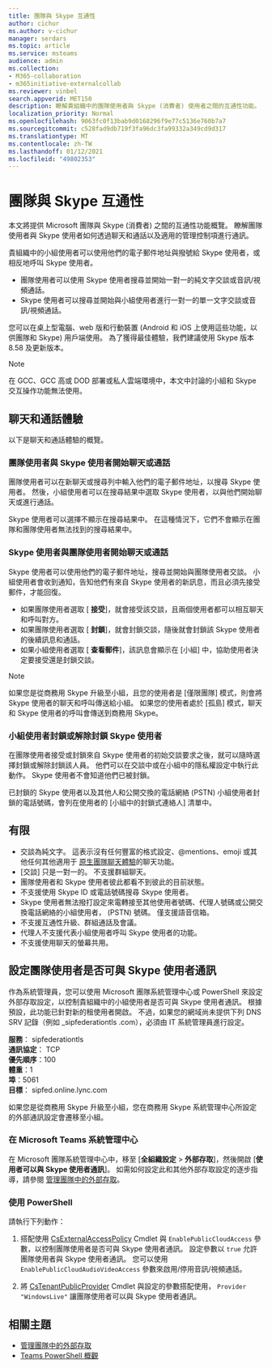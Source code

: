 ```yaml
---
title: 團隊與 Skype 互通性
author: cichur
ms.author: v-cichur
manager: serdars
ms.topic: article
ms.service: msteams
audience: admin
ms.collection:
- M365-collaboration
- m365initiative-externalcollab
ms.reviewer: vinbel
search.appverid: MET150
description: 瞭解貴組織中的團隊使用者與 Skype (消費者) 使用者之間的互通性功能。
localization_priority: Normal
ms.openlocfilehash: 9063fc0f13bab9d0168296f9e77c5136e760b7a7
ms.sourcegitcommit: c528fad9db719f3fa96dc3fa99332a349cd9d317
ms.translationtype: MT
ms.contentlocale: zh-TW
ms.lasthandoff: 01/12/2021
ms.locfileid: "49802353"
---
```

# <a name="teams-and-skype-interoperability"></a>團隊與 Skype 互通性

本文將提供 Microsoft 團隊與 Skype (消費者) 之間的互通性功能概覽。 瞭解團隊使用者與 Skype 使用者如何透過聊天和通話以及適用的管理控制項進行通訊。

貴組織中的小組使用者可以使用他們的電子郵件地址與撥號給 Skype 使用者，或相反地呼叫 Skype 使用者。

- 團隊使用者可以使用 Skype 使用者搜尋並開始一對一的純文字交談或音訊/視頻通話。
- Skype 使用者可以搜尋並開始與小組使用者進行一對一的單一文字交談或音訊/視頻通話。

您可以在桌上型電腦、web 版和行動裝置 (Android 和 iOS 上使用這些功能，以供團隊和 Skype) 用戶端使用。 為了獲得最佳體驗，我們建議使用 Skype 版本8.58 及更新版本。

> [!NOTE]
> 在 GCC、GCC 高或 DOD 部署或私人雲端環境中，本文中討論的小組和 Skype 交互操作功能無法使用。

## <a name="chat-and-calling-experience"></a>聊天和通話體驗

以下是聊天和通話體驗的概覽。

### <a name="teams-user-starts-a-chat-or-call-with-a-skype-user"></a>團隊使用者與 Skype 使用者開始聊天或通話

團隊使用者可以在新聊天或搜尋列中輸入他們的電子郵件地址，以搜尋 Skype 使用者。  然後，小組使用者可以在搜尋結果中選取 Skype 使用者，以與他們開始聊天或進行通話。

Skype 使用者可以選擇不顯示在搜尋結果中。 在這種情況下，它們不會顯示在團隊和團隊使用者無法找到的搜尋結果中。

### <a name="skype-user-starts-a-chat-or-call-with-a-teams-user"></a>Skype 使用者與團隊使用者開始聊天或通話

Skype 使用者可以使用他們的電子郵件地址，搜尋並開始與團隊使用者交談。 小組使用者會收到通知，告知他們有來自 Skype 使用者的新訊息，而且必須先接受郵件，才能回復。

- 如果團隊使用者選取 [ **接受**]，就會接受該交談，且兩個使用者都可以相互聊天和呼叫對方。
- 如果團隊使用者選取 [ **封鎖**]，就會封鎖交談，隨後就會封鎖該 Skype 使用者的後續訊息和通話。
- 如果小組使用者選取 [ **查看郵件**]，該訊息會顯示在 [小組] 中，協助使用者決定要接受還是封鎖交談。

> [!NOTE]
> 如果您是從商務用 Skype 升級至小組，且您的使用者是 [僅限團隊] 模式，則會將 Skype 使用者的聊天和呼叫傳送給小組。 如果您的使用者處於 [孤島] 模式，聊天和 Skype 使用者的呼叫會傳送到商務用 Skype。

### <a name="teams-user-blocks-or-unblocks-a-skype-user"></a>小組使用者封鎖或解除封鎖 Skype 使用者

在團隊使用者接受或封鎖來自 Skype 使用者的初始交談要求之後，就可以隨時選擇封鎖或解除封鎖該人員。 他們可以在交談中或在小組中的隱私權設定中執行此動作。 Skype 使用者不會知道他們已被封鎖。

已封鎖的 Skype 使用者以及其他人和公開交換的電話網絡 (PSTN) 小組使用者封鎖的電話號碼，會列在使用者的 [小組中的封鎖式連絡人] 清單中。

## <a name="limitations"></a>有限

- 交談為純文字。 這表示沒有任何豐富的格式設定、@mentions、emoji 或其他任何其他適用于 [原生團隊聊天體驗](native-chat-for-external-users.md)的聊天功能。
- [交談] 只是一對一的。 不支援群組聊天。
- 團隊使用者和 Skype 使用者彼此都看不到彼此的目前狀態。
- 不支援使用 Skype ID 或電話號碼搜尋 Skype 使用者。
- Skype 使用者無法撥打設定來電轉接至其他使用者號碼、代理人號碼或公開交換電話網絡的小組使用者， (PSTN) 號碼。  僅支援語音信箱。
- 不支援互通性升級、群組通話及會議。
- 代理人不支援代表小組使用者呼叫 Skype 使用者的功能。
- 不支援使用聊天的螢幕共用。

## <a name="set-whether-teams-users-can-communicate-with-skype-users"></a>設定團隊使用者是否可與 Skype 使用者通訊

作為系統管理員，您可以使用 Microsoft 團隊系統管理中心或 PowerShell 來設定外部存取設定，以控制貴組織中的小組使用者是否可與 Skype 使用者通訊。 根據預設，此功能已針對新的租使用者開啟。 不過，如果您的網域尚未提供下列 DNS SRV 記錄（例如 _sipfederationtls .com），必須由 IT 系統管理員進行設定。  

**服務**： sipfederationtls<br/>
**通訊協定**： TCP<br/>
**優先順序**：100<br/>
**體重**：1<br/>
**埠**：5061<br/>
**目標**： sipfed.online.lync.com

如果您是從商務用 Skype 升級至小組，您在商務用 Skype 系統管理中心所設定的外部通訊設定會遷移至小組。

### <a name="in-the-microsoft-teams-admin-center"></a>在 Microsoft Teams 系統管理中心

在 Microsoft 團隊系統管理中心中，移至 [**全組織設定**  >  **外部存取**]，然後開啟 [**使用者可以與 Skype 使用者通訊**]。 如需如何設定此和其他外部存取設定的逐步指導，請參閱 [管理團隊中的外部存取](https://docs.microsoft.com/microsoftteams/manage-external-access#allow-or-block-domains)。

### <a name="using-powershell"></a>使用 PowerShell

請執行下列動作： 
1. 搭配使用 [CsExternalAccessPolicy](https://docs.microsoft.com/powershell/module/skype/set-csexternalaccesspolicy) Cmdlet 與 ```EnablePublicCloudAccess``` 參數，以控制團隊使用者是否可與 Skype 使用者通訊。 設定參數以 ```true``` 允許團隊使用者與 Skype 使用者通訊。 您可以使用 ```EnablePublicCloudAudioVideoAccess``` 參數來啟用/停用音訊/視頻通話。

2. 將 [CsTenantPublicProvider](https://docs.microsoft.com/powershell/module/skype/Set-CsTenantPublicProvider) Cmdlet 與設定的參數搭配使用， ```Provider``` ```"WindowsLive"``` 讓團隊使用者可以與 Skype 使用者通訊。

## <a name="related-topics"></a>相關主題

- [管理團隊中的外部存取](manage-external-access.md)
- [Teams PowerShell 概觀](teams-powershell-overview.md)
